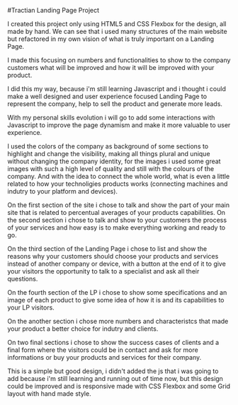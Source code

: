 #Tractian Landing Page Project

I created this project only using HTML5 and CSS Flexbox for the design, all made by hand. We can see that i used many structures of the main website but refactored in my own vision of what is truly important on a Landing Page.

I made this focusing on numbers and functionalities to show to the company customers what will be improved and how it will be improved with your product.

I did this my way, because i'm still learning Javascript and i thought i could make a well designed and user experience focused Landing Page to represent the company, help to sell the product and generate more leads.

With my personal skills evolution i will go to add some interactions with Javascript to improve the page dynamism and make it more valuable to user experience.

I used the colors of the company as background of some sections to highlight and change the visibility, making all things plural and unique without changing the company identity, for the images i used some great images with such a high level of quality and still with the colours of the company. And with the idea to connect the whole world, what is even a little related to how your technoligies products works (connecting machines and indutry to your platform and devices).

On the first section of the site i chose to talk and show the part of your main site that is related to percentual averages of your products capabilities. On the second section i chose to talk and show to your customers the process of your services and how easy is to make everything working and ready to go.

On the third section of the Landing Page i chose to list and show the reasons why your customers should choose your products and services instead of another company or device, with a button at the end of it to give your visitors the opportunity to talk to a specialist and ask all their questions.

On the fourth section of the LP i chose to show some specifications and an image of each product to give some idea of how it is and its capabilities to your LP visitors.

On the another section i chose more numbers and characteristcs that made your product a better choice for indutry and clients.

On two final sections i chose to show the success cases of clients and a final form where the visitors could be in contact and ask for more informations or buy your products and services for their company.

This is a simple but good design, i didn't added the js that i was going to add because i'm still learning and running out of time now, but this design could be improved and is responsive made with CSS Flexbox and some Grid layout with hand made style.
